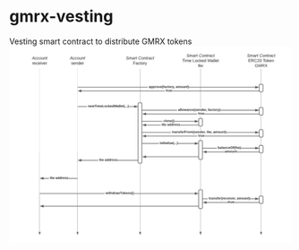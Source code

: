 # gmrx-vesting
Vesting smart contract to distribute GMRX tokens
![Flow disgram](vesting_factory_contract.png?raw=true)
